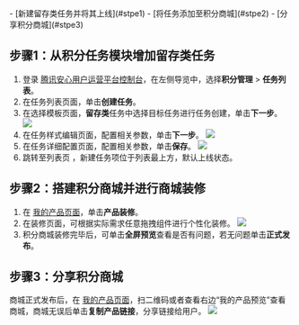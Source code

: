 <dx-steps>
- [新建留存类任务并将其上线](#stpe1)
- [将任务添加至积分商城](#stpe2)
- [分享积分商城](#stpe3)
</dx-steps>


## 步骤1：从积分任务模块增加留存类任务[](id:stpe1)
1. 登录 [腾讯安心用户运营平台控制台](https://console.cloud.tencent.com/smop/data/mallUser)，在左侧导览中，选择**积分管理** > **任务列表**。
2. 在任务列表页面，单击**创建任务**。
3. 在选择模板页面，**留存类**任务中选择目标任务进行任务创建，单击**下一步**。
![](https://qcloudimg.tencent-cloud.cn/raw/e11a2282978a1df9153848c7afa81611.png)
4.  在任务样式编辑页面，配置相关参数，单击**下一步**。
![](https://qcloudimg.tencent-cloud.cn/raw/23fcf0a8fd3666baf160fc60e8f7bf6d.png)
5. 在任务详细配置页面，配置相关参数，单击**保存**。
![](https://qcloudimg.tencent-cloud.cn/raw/7c3f68d53ace2d38a5d46148ba027674.png)
6. 跳转至列表页 ，新建任务项位于列表最上方，默认上线状态。
 

## 步骤2：搭建积分商城并进行商城装修[](id:stpe2)
1. 在 [我的产品页面](https://console.cloud.tencent.com/smop/mall/mall_front_page)，单击**产品装修**。
2. 在装修页面，可根据实际需求任意拖拽组件进行个性化装修。
![](https://qcloudimg.tencent-cloud.cn/raw/bbe029d769ac8a1ecf8e1fb6c4e0f784.png)
3. 积分商城装修完毕后，可单击**全屏预览**查看是否有问题，若无问题单击**正式发布**。

## 步骤3：分享积分商城[](id:stpe3)
商城正式发布后，在 [我的产品页面](https://console.cloud.tencent.com/smop/mall/mall_front_page)，扫二维码或者查看右边“我的产品预览”查看商城，商城无误后单击**复制产品链接**，分享链接给用户。
![](https://qcloudimg.tencent-cloud.cn/raw/15696d998dcc24c98e3c7dcb5f74f1fb.png)



